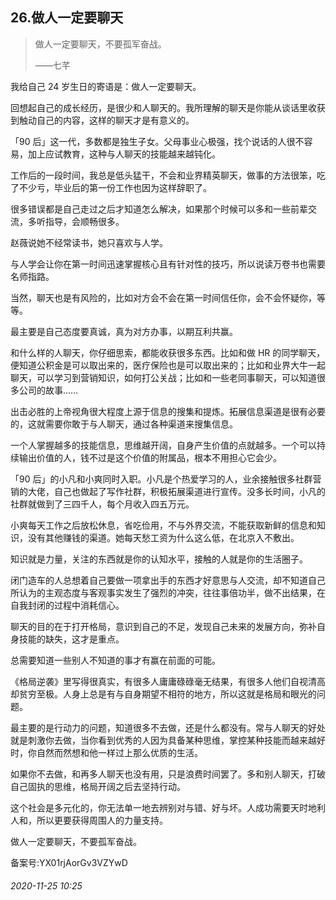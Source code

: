 ## 26.做人一定要聊天

> 做人一定要聊天，不要孤军奋战。   
> 
> ——七芊 


我给自己 24 岁生日的寄语是：做人一定要聊天。 


回想起自己的成长经历，是很少和人聊天的。我所理解的聊天是你能从谈话里收获到触动自己的内容，这样的聊天才是有意义的。 


「90 后」这一代，多数都是独生子女。父母事业心极强，找个说话的人很不容易，加上应试教育，这种与人聊天的技能越来越钝化。 


工作后的一段时间，我总是低头猛干，不会和业界精英聊天，做事的方法很笨，吃了不少亏，毕业后的第一份工作也因为这样辞职了。 


很多错误都是自己走过之后才知道怎么解决，如果那个时候可以多和一些前辈交流，多听指导，会顺畅很多。 


赵薇说她不经常读书，她只喜欢与人学。 


与人学会让你在第一时间迅速掌握核心且有针对性的技巧，所以说读万卷书也需要名师指路。 


当然，聊天也是有风险的，比如对方会不会在第一时间信任你，会不会怀疑你，等等。 


最主要是自己态度要真诚，真为对方办事，以期互利共赢。 


和什么样的人聊天，你仔细思索，都能收获很多东西。比如和做 HR 的同学聊天，便知道公积金是可以取出来的，医疗保险也是可以取出来的；比如和业界大牛一起聊天，可以学习到营销知识，如何打公关战；比如和一些老同事聊天，可以知道很多公司的故事…… 


出击必胜的上帝视角很大程度上源于信息的搜集和提炼。拓展信息渠道是很有必要的，这就需要你敢于与人聊天，通过各种渠道来搜集信息。 


一个人掌握越多的技能信息，思维越开阔，自身产生价值的点就越多。一个可以持续输出价值的人，钱不过是这个价值的附属品，根本不用担心它会少。 


「90 后」的小凡和小爽同时入职。小凡是个热爱学习的人，业余接触很多社群营销的大佬，自己也做起了写作社群，积极拓展渠道进行宣传。没多长时间，小凡的社群就做到了三四千人，每个月收入四五万元。 


小爽每天工作之后放松休息，省吃俭用，不与外界交流，不能获取新鲜的信息和知识，没有其他赚钱的渠道。她每天愁工资为什么这么低，在北京入不敷出。 


知识就是力量，关注的东西就是你的认知水平，接触的人就是你的生活圈子。 


闭门造车的人总想着自己要做一项拿出手的东西才好意思与人交流，却不知道自己所认为的主观态度与客观事实发生了强烈的冲突，往往事倍功半，做不出结果，在自我封闭的过程中消耗信心。 


聊天的目的在于打开格局，意识到自己的不足，发现自己未来的发展方向，弥补自身技能的缺失，这才是重点。 


总需要知道一些别人不知道的事才有赢在前面的可能。 


《格局逆袭》里写得很真实，有很多人庸庸碌碌毫无结果，有很多人他们自视清高却贫穷至极。人身上总是有与自身期望不相符的地方，所以这就是格局和眼光的问题。 


最主要的是行动力的问题，知道很多不去做，还是什么都没有。常与人聊天的好处就是刺激你去做，当你看到优秀的人因为具备某种思维，掌控某种技能而越来越好时，你自然而然想和他一样过上那么优质的生活。 


如果你不去做，和再多人聊天也没有用，只是浪费时间罢了。多和别人聊天，打破自己固执的思维，格局开阔之后去坚持行动。 


这个社会是多元化的，你无法单一地去辨别对与错、好与坏。人成功需要天时地利人和，所以更要获得周围人的力量支持。 


做人一定要聊天，不要孤军奋战。 


备案号:YX01rjAorGv3VZYwD


###### 2020-11-25 10:25
